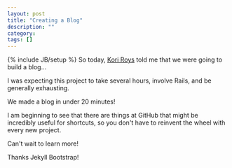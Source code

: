 ```yaml
---
layout: post
title: "Creating a Blog"
description: ""
category: 
tags: []
---
```

{% include JB/setup %}
So today, [Kori Roys](http://koriroys.com) told me that we were going to build a blog...

I was expecting this project to take several hours, involve Rails, and be generally exhausting.

We made a blog in under 20 minutes!

I am beginning to see that there are things at GitHub that might be incredibly useful for shortcuts, so you don't have to reinvent the wheel with every new project.

Can't wait to learn more!

Thanks Jekyll Bootstrap!
